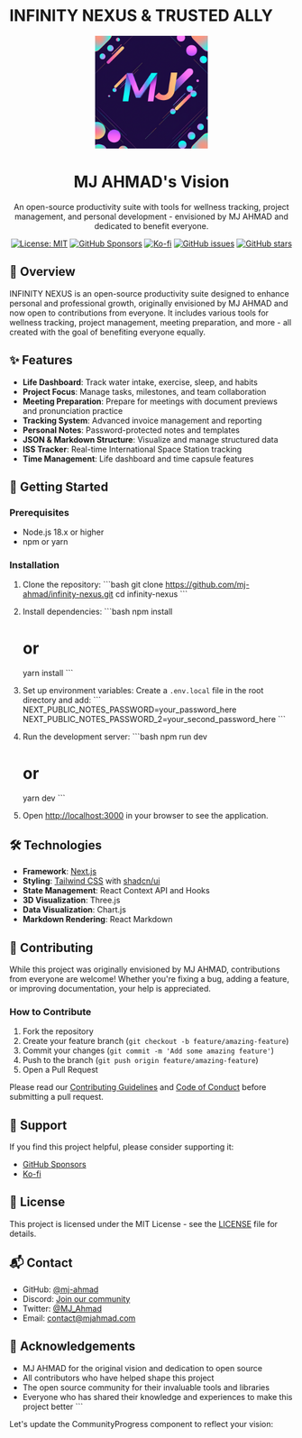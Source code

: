 # INFINITY NEXUS & TRUSTED ALLY

<div align="center">
  <img src="public/abstract-geometric-mj.png" alt="MJ AHMAD Logo" width="200" />
  <h1>MJ AHMAD's Vision</h1>
  <p>An open-source productivity suite with tools for wellness tracking, project management, and personal development - envisioned by MJ AHMAD and dedicated to benefit everyone.</p>
  
  [![License: MIT](https://img.shields.io/badge/License-MIT-blue.svg)](https://opensource.org/licenses/MIT)
  [![GitHub Sponsors](https://img.shields.io/github/sponsors/mj-ahmad?style=flat&logo=github&logoColor=white&color=pink)](https://github.com/sponsors/mj-ahmad)
  [![Ko-fi](https://img.shields.io/badge/Ko--fi-Support-ff5f5f?style=flat&logo=ko-fi)](https://ko-fi.com/mjahmad)
  [![GitHub issues](https://img.shields.io/github/issues/mj-ahmad/infinity-nexus)](https://github.com/mj-ahmad/infinity-nexus/issues)
  [![GitHub stars](https://img.shields.io/github/stars/mj-ahmad/infinity-nexus)](https://github.com/mj-ahmad/infinity-nexus/stargazers)
</div>

## 🌟 Overview

INFINITY NEXUS is an open-source productivity suite designed to enhance personal and professional growth, originally envisioned by MJ AHMAD and now open to contributions from everyone. It includes various tools for wellness tracking, project management, meeting preparation, and more - all created with the goal of benefiting everyone equally.

## ✨ Features

- **Life Dashboard**: Track water intake, exercise, sleep, and habits
- **Project Focus**: Manage tasks, milestones, and team collaboration
- **Meeting Preparation**: Prepare for meetings with document previews and pronunciation practice
- **Tracking System**: Advanced invoice management and reporting
- **Personal Notes**: Password-protected notes and templates
- **JSON & Markdown Structure**: Visualize and manage structured data
- **ISS Tracker**: Real-time International Space Station tracking
- **Time Management**: Life dashboard and time capsule features

## 🚀 Getting Started

### Prerequisites

- Node.js 18.x or higher
- npm or yarn

### Installation

1. Clone the repository:
   \`\`\`bash
   git clone https://github.com/mj-ahmad/infinity-nexus.git
   cd infinity-nexus
   \`\`\`

2. Install dependencies:
   \`\`\`bash
   npm install
   # or
   yarn install
   \`\`\`

3. Set up environment variables:
   Create a `.env.local` file in the root directory and add:
   \`\`\`
   NEXT_PUBLIC_NOTES_PASSWORD=your_password_here
   NEXT_PUBLIC_NOTES_PASSWORD_2=your_second_password_here
   \`\`\`

4. Run the development server:
   \`\`\`bash
   npm run dev
   # or
   yarn dev
   \`\`\`

5. Open [http://localhost:3000](http://localhost:3000) in your browser to see the application.

## 🛠️ Technologies

- **Framework**: [Next.js](https://nextjs.org/)
- **Styling**: [Tailwind CSS](https://tailwindcss.com/) with [shadcn/ui](https://ui.shadcn.com/)
- **State Management**: React Context API and Hooks
- **3D Visualization**: Three.js
- **Data Visualization**: Chart.js
- **Markdown Rendering**: React Markdown

## 👥 Contributing

While this project was originally envisioned by MJ AHMAD, contributions from everyone are welcome! Whether you're fixing a bug, adding a feature, or improving documentation, your help is appreciated.

### How to Contribute

1. Fork the repository
2. Create your feature branch (`git checkout -b feature/amazing-feature`)
3. Commit your changes (`git commit -m 'Add some amazing feature'`)
4. Push to the branch (`git push origin feature/amazing-feature`)
5. Open a Pull Request

Please read our [Contributing Guidelines](CONTRIBUTING.md) and [Code of Conduct](CODE_OF_CONDUCT.md) before submitting a pull request.

## 💖 Support

If you find this project helpful, please consider supporting it:

- [GitHub Sponsors](https://github.com/sponsors/mj-ahmad)
- [Ko-fi](https://ko-fi.com/mjahmad)

## 📄 License

This project is licensed under the MIT License - see the [LICENSE](LICENSE) file for details.

## 📬 Contact

- GitHub: [@mj-ahmad](https://github.com/mj-ahmad)
- Discord: [Join our community](https://discord.gg/mjahmad)
- Twitter: [@MJ_Ahmad](https://twitter.com/MJ_Ahmad)
- Email: [contact@mjahmad.com](mailto:contact@mjahmad.com)

## 🙏 Acknowledgements

- MJ AHMAD for the original vision and dedication to open source
- All contributors who have helped shape this project
- The open source community for their invaluable tools and libraries
- Everyone who has shared their knowledge and experiences to make this project better
\`\`\`

Let's update the CommunityProgress component to reflect your vision:
